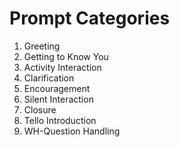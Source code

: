 # Prompt Categories

1. Greeting
2. Getting to Know You
3. Activity Interaction
4. Clarification
5. Encouragement
6. Silent Interaction
7. Closure
8. Tello Introduction
9. WH-Question Handling

